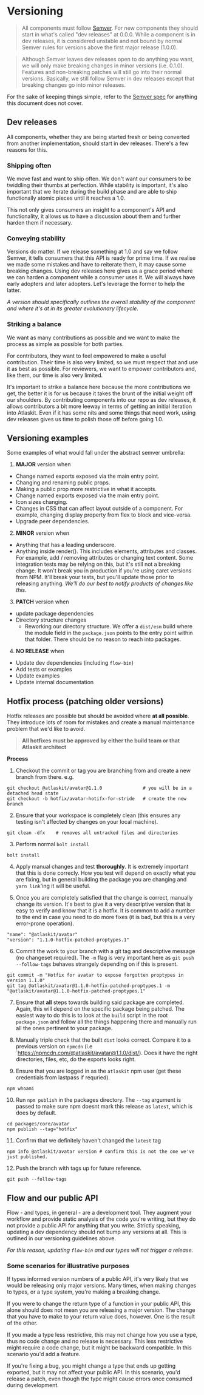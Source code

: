 # Versioning

> All components must follow [Semver](http://semver.org/). For new components they should start in what's called "dev releases" at 0.0.0. While a component is in dev releases, it is considered unstable and not bound by normal Semver rules for versions above the first major release (1.0.0).

> Although Semver leaves dev releases open to do anything you want, we will only make breaking changes in minor versions (i.e. 0.1.0). Features and non-breaking patches will still go into their normal versions. Basically, we still follow Semver in dev releases except that breaking changes go into minor releases.

For the sake of keeping things simple, refer to the [Semver spec](http://semver.org/) for anything this document does not cover.

## Dev releases

All components, whether they are being started fresh or being converted from another implementation, should start in dev releases. There's a few reasons for this.

### Shipping often

We move fast and want to ship often. We don't want our consumers to be twiddling their thumbs at perfection. While stability is important, it's also important that we iterate during the build phase and are able to ship functionally atomic pieces until it reaches a 1.0.

This not only gives consumers an insight to a component's API and functionality, it allows us to have a discussion about them and further harden them if necessary.

### Conveying stability

Versions do matter. If we release something at 1.0 and say we follow Semver, it tells consumers that this API is ready for prime time. If we realise we made some mistakes and have to reiterate them, it may cause some breaking changes. Using dev releases here gives us a grace period where we can harden a component while a consumer uses it. We will always have early adopters and later adopters. Let's leverage the former to help the latter.

*A version should specifically outlines the overall stability of the component and where it's at in its greater evolutionary lifecycle.*

### Striking a balance

We want as many contributions as possible and we want to make the process as simple as possible for both parties.

For contributors, they want to feel empowered to make a useful contribution. Their time is also very limited, so we must respect that and use it as best as possible. For reviewers, we want to empower contributors and, like them, our time is also very limited.

It's important to strike a balance here because the more contributions we get, the better it is for us because it takes the brunt of the initial weight off our shoulders. By contributing components into our repo as dev releases, it allows contributors a bit more leeway in terms of getting an initial iteration into Atlaskit. Even if it has some nits and some things that need work, using dev releases gives us time to polish those off before going 1.0.

## Versioning examples

Some examples of what would fall under the abstract semver umbrella:

1. **MAJOR** version when
  - Change named exports exposed via the main entry point.
  - Changing and renaming public props.
  - Making a public prop more restrictive in what it accepts.
  - Change named exports exposed via the main entry point.
  - Icon sizes changing.
  - Changes in CSS that can affect layout outside of a component. For example, changing display property from flex to block and vice-versa.
  - Upgrade peer dependencies.
2. **MINOR** version when
  - Anything that has a leading underscore.
  - Anything inside render(). This includes elements, attributes and classes. For example, add / removing attributes or changing text content. Some integration tests may be relying on this, but it's still not a breaking change. It won't break you in production if you're using caret versions from NPM. It'll break your tests, but you'll update those prior to releasing anything. *We'll do our best to notify products of changes like this.*
3. **PATCH** version when
  - update package dependencies
  - Directory structure changes
    - Reworking our directory structure. We offer a `dist/esm` build where the module field in the `package.json` points to the entry point within that folder. There should be no reason to reach into packages.
4. **NO RELEASE** when
  - Update dev dependencies (including `flow-bin`)
  - Add tests or examples
  - Update examples
  - Update internal documentation

## Hotfix process (patching older versions)

Hotfix releases are possible but should be avoided where **at all possible**. They introduce lots of room for mistakes and create a manual maintenance problem that we'd like to avoid.

> **All hotfixes must be approved by either the build team or that Atlaskit architect**

**Process**

1. Checkout the commit or tag you are branching from and create a new branch from there. e.g.

```
git checkout @atlaskit/avatar@1.1.0               # you will be in a detached head state
git checkout -b hotfix/avatar-hotifx-for-stride   # create the new branch
```

2. Ensure that your workspace is completely clean (this ensures any testing isn't affected by changes on your local machine).

```
git clean -dfx    # removes all untracked files and directories
```

3. Perform normal `bolt install`

```
bolt install
```

4. Apply manual changes and test **thoroughly**. It is extremely important that this is done correcly. How you test will depend on exactly what you are fixing, but in general building the package you are changing and `yarn link`'ing it will be useful.

5. Once you are completely satisfied that the change is correct, manually change its version. It's best to give it a very descriptive version that is easy to verify and know that it is a hotfix. It is common to add a number to the end in case you need to do more fixes (it is bad, but this is a very error-prone operation).

```
"name": "@atlaskit/avatar"
"version": "1.1.0-hotfix-patched-proptypes.1"
```

6. Commit the work to your branch with a git tag and descriptive message (no changeset required). The `-m` flag is very important here as `git push --follow-tags` behaves strangely depending on if this is present.

```
git commit -m "Hotfix for avatar to expose forgotten proptypes in version 1.1.0"
git tag @atlaskit/avatar@1.1.0-hotfix-patched-proptypes.1 -m "@atlaskit/avatar@1.1.0-hotfix-patched-proptypes.1"
```

7. Ensure that **all** steps towards building said package are completed. Again, this will depend on the specific package being patched. The easiest way to do this is to look at the `build` script in the root `package.json` and follow all the things happening there and manually run all the ones pertinent to your package.

8. Manually triple check that the built `dist` looks correct. Compare it to a previous version on `npmcdn` (i.e `https://npmcdn.com/@atlaskit/avatar@1.1.0/dist/). Does it have the right directories, files, etc, do the exports looks right.

9. Ensure that you are logged in as the `atlaskit` npm user (get these credentials from lastpass if requried).

```
npm whoami
```

10. Run `npm publish` in the packages directory. The `--tag` argument is passed to make sure npm doesnt mark this release as `latest`, which is does by default.

```
cd packages/core/avatar
npm publish --tag="hotfix"
```

11. Confirm that we definitely haven't changed the `latest` tag

```
npm info @atlaskit/avatar version # confirm this is not the one we've just published.
```

12. Push the branch with tags up for future reference.

```
git push --follow-tags
```

## Flow and our public API

Flow - and types, in general - are a development tool. They augment your workflow and provide static analysis of the code you're writing, but they do not provide a public API for anything that you write. Strictly speaking, updating a dev dependency should not bump any versions at all. This is outlined in our versioning guidelines above.

_For this reason, updating `flow-bin` and our types will not trigger a release._

### Some scenarios for illustrative purposes

If types informed version numbers of a public API, it's very likely that we would be releasing only major versions. Many times, when making changes to types, or a type system, you're making a breaking change.

If you were to change the return type of a function in your public API, this alone should does not mean you are releasing a major version. The change that you have to make to your return value does, however. One is the result of the other.

If you made a type less restrictive, this may not change how you use a type, thus no code change and no release is necessary. This less restrictive might require a code change, but it might be backward compatible. In this scenario you'd add a feature.

If you're fixing a bug, you might change a type that ends up getting exported, but it may not affect your public API. In this scenario, you'd release a patch, even though the type might cause errors once consumed during development.
